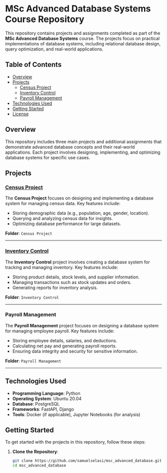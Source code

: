 # MSc Advanced Database Systems Course Repository

This repository contains projects and assignments completed as part of the **MSc Advanced Database Systems** course. The projects focus on practical implementations of database systems, including relational database design, query optimization, and real-world applications.

## Table of Contents
- [Overview](#overview)
- [Projects](#projects)
  - [Census Project](./census_project)
  - [Inventory Control](./inventory_control)
  - [Payroll Management](./payroll_management)
- [Technologies Used](#technologies-used)
- [Getting Started](#getting-started)
- [License](#license)

## Overview
This repository includes three main projects and additional assignments that demonstrate advanced database concepts and their real-world applications. Each project involves designing, implementing, and optimizing database systems for specific use cases.

## Projects

### [Census Project](./census_project)
The **Census Project** focuses on designing and implementing a database system for managing census data. Key features include:
- Storing demographic data (e.g., population, age, gender, location).
- Querying and analyzing census data for insights.
- Optimizing database performance for large datasets.

**Folder**: `Census Project`

---

### [Inventory Control](./inventory_control)
The **Inventory Control** project involves creating a database system for tracking and managing inventory. Key features include:
- Storing product details, stock levels, and supplier information.
- Managing transactions such as stock updates and orders.
- Generating reports for inventory analysis.

**Folder**: `Inventory Control`

---

### Payroll Management
The **Payroll Management** project focuses on designing a database system for managing employee payroll. Key features include:
- Storing employee details, salaries, and deductions.
- Calculating net pay and generating payroll reports.
- Ensuring data integrity and security for sensitive information.

**Folder**: `Payroll Management`

---

## Technologies Used
- **Programming Language**: Python
- **Operating System**: Ubuntu 20.04
- **Database**: PostgreSQL
- **Frameworks**: FastAPI, Django
- **Tools**: Docker (if applicable), Jupyter Notebooks (for analysis)

## Getting Started
To get started with the projects in this repository, follow these steps:

1. **Clone the Repository**:
   ```bash
   git clone https://github.com/samuelselasi/msc_advanced_database.git
   cd msc_advanced_database
